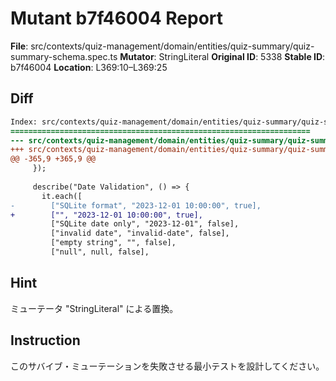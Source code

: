 # Mutant b7f46004 Report

**File**: src/contexts/quiz-management/domain/entities/quiz-summary/quiz-summary-schema.spec.ts
**Mutator**: StringLiteral
**Original ID**: 5338
**Stable ID**: b7f46004
**Location**: L369:10–L369:25

## Diff

```diff
Index: src/contexts/quiz-management/domain/entities/quiz-summary/quiz-summary-schema.spec.ts
===================================================================
--- src/contexts/quiz-management/domain/entities/quiz-summary/quiz-summary-schema.spec.ts	original
+++ src/contexts/quiz-management/domain/entities/quiz-summary/quiz-summary-schema.spec.ts	mutated #5338
@@ -365,9 +365,9 @@
     });
 
     describe("Date Validation", () => {
       it.each([
-        ["SQLite format", "2023-12-01 10:00:00", true],
+        ["", "2023-12-01 10:00:00", true],
         ["SQLite date only", "2023-12-01", false],
         ["invalid date", "invalid-date", false],
         ["empty string", "", false],
         ["null", null, false],
```

## Hint

ミューテータ "StringLiteral" による置換。

## Instruction

このサバイブ・ミューテーションを失敗させる最小テストを設計してください。
